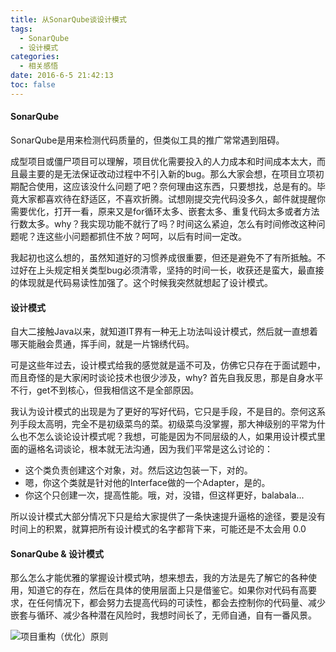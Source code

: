 ```yaml
---
title: 从SonarQube谈设计模式
tags:
  - SonarQube
  - 设计模式
categories:
  - 相关感悟
date: 2016-6-5 21:42:13
toc: false
---
```



#### SonarQube
SonarQube是用来检测代码质量的，但类似工具的推广常常遇到阻碍。


成型项目或僵尸项目可以理解，项目优化需要投入的人力成本和时间成本太大，而且最主要的是无法保证改动过程中不引入新的bug。那么大家会想，在项目立项初期配合使用，这应该没什么问题了吧？奈何理由这东西，只要想找，总是有的。毕竟大家都喜欢待在舒适区，不喜欢折腾。试想刚提交完代码没多久，邮件就提醒你需要优化，打开一看，原来又是for循环太多、嵌套太多、重复代码太多或者方法行数太多。why？我实现功能不就行了吗？时间这么紧迫，怎么有时间修改这种问题呢？连这些小问题都抓住不放？呵呵，以后有时间一定改。


我起初也这么想的，虽然知道好的习惯养成很重要，但还是避免不了有所抵触。不过好在上头规定相关类型bug必须清零，坚持的时间一长，收获还是蛮大，最直接的体现就是代码易读性加强了。这个时候我突然就想起了设计模式。


#### 设计模式
自大二接触Java以来，就知道IT界有一种无上功法叫设计模式，然后就一直想着哪天能融会贯通，挥手间，就是一片锦绣代码。
<!-- more -->
可是这些年过去，设计模式给我的感觉就是遥不可及，仿佛它只存在于面试题中，而且奇怪的是大家闲时谈论技术也很少涉及，why? 首先自我反思，那是自身水平不行，get不到核心，但我相信这不是全部原因。

我认为设计模式的出现是为了更好的写好代码，它只是手段，不是目的。奈何这系列手段太高明，完全不是初级菜鸟的菜。初级菜鸟没掌握，那大神级别的平常为什么也不怎么谈论设计模式呢？我想，可能是因为不同层级的人，如果用设计模式里面的逼格名词谈论，根本就无法沟通，因为我们平常是这么讨论的：

- 这个类负责创建这个对象，对。然后这边包装一下，对的。
- 嗯，你这个类就是针对他的Interface做的一个Adapter，是的。
- 你这个只创建一次，提高性能。哦，对，没错，但这样更好，balabala...


所以设计模式大部分情况下只是给大家提供了一条快速提升逼格的途径，要是没有时间上的积累，就算把所有设计模式的名字都背下来，可能还是不太会用 0.0


#### SonarQube & 设计模式

那么怎么才能优雅的掌握设计模式呐，想来想去，我的方法是先了解它的各种使用，知道它的存在，然后在具体的使用层面上只是借鉴它。如果你对代码有高要求，在任何情况下，都会努力去提高代码的可读性，都会去控制你的代码量、减少嵌套与循环、减少各种潜在风险时，我想时间长了，无师自通，自有一番风景。

![项目重构（优化）原则](http://7xvfir.com1.z0.glb.clouddn.com/%E4%BB%8ESonarQube%E8%B0%88%E8%AE%BE%E8%AE%A1%E6%A8%A1%E5%BC%8F/1.png)